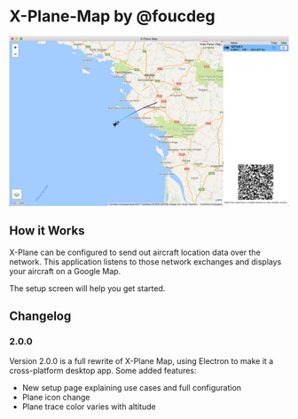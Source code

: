 # X-Plane-Map by @foucdeg

![](./screenshot.png)

## How it Works

X-Plane can be configured to send out aircraft location data over the network.
This application listens to those network exchanges and displays your aircraft on a Google Map.

The setup screen will help you get started.

## Changelog

### 2.0.0

Version 2.0.0 is a full rewrite of X-Plane Map, using Electron to make it a cross-platform desktop app.
Some added features:

 - New setup page explaining use cases and full configuration
 - Plane icon change
 - Plane trace color varies with altitude

